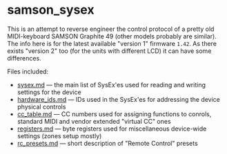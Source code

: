 # samson_sysex

This is an attempt to reverse engineer the control protocol of a pretty old MIDI-keyboard SAMSON Graphite 49 (other models probably are similar).
The info here is for the latest available "version 1" firmware `1.42`. As there exists "version 2" too (for the units with different LCD) it can have some differences.

Files included:

* [sysex.md](sysex.md) — the main list of SysEx'es used for reading and writing settings for the device
* [hardware_ids.md](hardware_ids.md) — IDs used in the SysEx'es for addressing the device physical controls
* [cc_table.md](cc_table.md) — CC numbers used for assigning functions to conrols, standard MIDI and vendor extended "virtual CC" ones
* [registers.md](registers.md) — byte registers used for miscellaneous device-wide settings (zones setup mostly)
* [rc_presets.md](rc_presets.md) — short description of "Remote Control" presets
